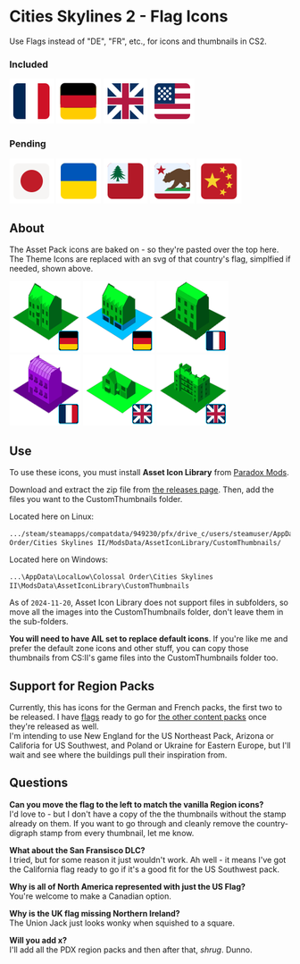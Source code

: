 # Cities Skylines 2 - Flag Icons
Use Flags instead of "DE", "FR", etc., for icons and thumbnails in CS2.

### Included
![France](https://github.com/irasponsible/cities2-flag-icons/blob/main/flags/France.svg) ![Germany](https://github.com/irasponsible/cities2-flag-icons/blob/main/flags/Germany.svg) ![UK](https://github.com/irasponsible/cities2-flag-icons/blob/main/flags/UK%20Pack%20Filter.svg) ![North America](https://github.com/irasponsible/cities2-flag-icons/blob/main/flags/North%20American.svg) 

### Pending  
![Japan](https://github.com/irasponsible/cities2-flag-icons/blob/main/flags/Japan.svg) ![Ukraine](https://github.com/irasponsible/cities2-flag-icons/blob/main/flags/Ukraine.svg)
 ![New England](https://github.com/irasponsible/cities2-flag-icons/blob/main/flags/New%20England.svg) ![California](https://github.com/irasponsible/cities2-flag-icons/blob/main/flags/SanFranciscoSet.svg)
![China](https://github.com/irasponsible/cities2-flag-icons/blob/main/flags/China.svg)

## About

The Asset Pack icons are baked on - so they're pasted over the top here. The Theme Icons are replaced with an svg of that country's flag, simplfied if needed, shown above.

![DE Residential Medium](https://github.com/irasponsible/cities2-flag-icons/blob/main/de_thumbnails/DE%20Residential%20Medium.png) ![DE Residential Mixed](https://github.com/irasponsible/cities2-flag-icons/blob/main/de_thumbnails/DE%20Residential%20Mixed.png) ![FR Low Rent](https://github.com/irasponsible/cities2-flag-icons/blob/main/fr_thumbnails/FR%20Residential%20LowRent.png) ![FR Office](https://github.com/irasponsible/cities2-flag-icons/blob/main/fr_thumbnails/FR%20Office%20High.png) ![UK Detatched](https://github.com/irasponsible/cities2-flag-icons/blob/main/uk_thumbnails/UK%20Residential%20Low.png) ![UK Flats](https://github.com/irasponsible/cities2-flag-icons/blob/main/uk_thumbnails/UK%20Residential%20Medium%20Flats.png?raw=true)

## Use
To use these icons, you must install **Asset Icon Library** from [Paradox Mods](https://mods.paradoxplaza.com/mods/79634/Windows).

Download and extract the zip file from [the releases page](https://github.com/irasponsible/cities2-flag-icons/releases). Then, add the files you want to the CustomThumbnails folder. 

Located here on Linux:  

    .../steam/steamapps/compatdata/949230/pfx/drive_c/users/steamuser/AppData/LocalLow/Colossal Order/Cities Skylines II/ModsData/AssetIconLibrary/CustomThumbnails/

Located here on Windows:  

    ...\AppData\LocalLow\Colossal Order\Cities Skylines II\ModsData\AssetIconLibrary\CustomThumbnails

As of `2024-11-20`, Asset Icon Library does not support files in subfolders, so move all the images into the CustomThumbnails folder, don't leave them in the sub-folders.

**You will need to have AIL set to replace default icons**. If you're like me and prefer the default zone icons and other stuff, you can copy those thumbnails from CS:II's game files into the CustomThumbnails folder too.

## Support for Region Packs
Currently, this has icons for the German and French packs, the first two to be released. I have [flags](https://github.com/irasponsible/cities2-flag-icons/blob/main/flags) ready to go for [the other content packs](https://www.paradoxinteractive.com/games/cities-skylines-ii/modding/cities-skylines-ii-region-packs) once they're released as well.  
I'm intending to use New England for the US Northeast Pack, Arizona or Califoria for US Southwest, and Poland or Ukraine for Eastern Europe, but I'll wait and see where the buildings pull their inspiration from.

## Questions
**Can you move the flag to the left to match the vanilla Region icons?**  
I'd love to - but I don't have a copy of the the thumbnails without the stamp already on them. If you want to go through and cleanly remove the country-digraph stamp from every thumbnail, let me know.

**What about the San Fransisco DLC?**  
I tried, but for some reason it just wouldn't work. Ah well - it means I've got the California flag ready to go if it's a good fit for the US Southwest pack.

**Why is all of North America represented with just the US Flag?**  
You're welcome to make a Canadian option.

**Why is the UK flag missing Northern Ireland?**  
The Union Jack just looks wonky when squished to a square.

**Will you add x?**  
I'll add all the PDX region packs and then after that, *shrug*. Dunno.
